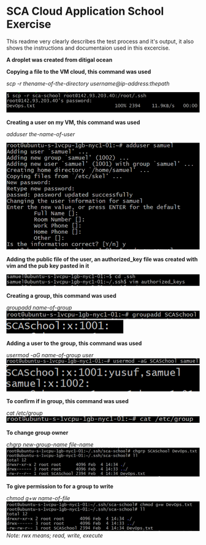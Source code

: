 # SCA Cloud Application School Exercise

This readme very clearly describes the test process and it's output, it also shows the instructions and documentaion used in this excercise.

**A droplet was created from ditigal ocean**


**Copying a file to the VM cloud, this command was used**

*scp -r thename-of-the-directory username@ip-address:thepath*

<img alt ='#' src='img/001.PNG'>

**Creating a user on my VM, this command was used**

*adduser the-name-of-user*

<img alt ='#' src='img/002.PNG'>

**Adding the public file of the user, an authorized_key file was created with vim and the pub key pasted in it**

<img alt ='#' src='img/003.PNG'>

**Creating a group, this command was used**

*groupadd name-of-group*
<img alt ='#' src='img/004.PNG'>
<img alt ='#' src='img/006.PNG'>


**Adding a user to the group, this command was used**

*usermod -aG name-of-group user*
<img alt ='#' src='img/005.PNG'>
<img alt ='#' src='img/008.PNG'>


**To confirm if in group, this command was used**

*cat /etc/group*
<img alt ='#' src='img/007.PNG'>

**To change group owner**

*chgrp new-group-name file-name*
<img alt ='#' src='img/009.PNG'>

**To give permission to for a group to write**

*chmod g+w name-of-file*
<img alt ='#' src='img/010.PNG'>
*Note: rwx means; read, write, execute*









